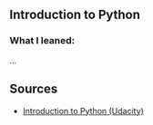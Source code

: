 ## Introduction to Python
### What I leaned:
...


## Sources
- [Introduction to Python (Udacity)](https://classroom.udacity.com/courses/ud1110/lessons/2faaad2c-7904-4752-b289-da787460e159/concepts/285fb88b-39c5-4c6b-8b43-0081e83ef1e3)

